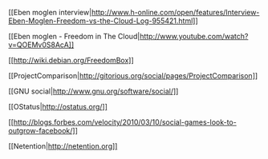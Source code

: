 [[Eben moglen interview|http://www.h-online.com/open/features/Interview-Eben-Moglen-Freedom-vs-the-Cloud-Log-955421.html]]

[[Eben moglen - Freedom in The Cloud|http://www.youtube.com/watch?v=QOEMv0S8AcA]]

[[http://wiki.debian.org/FreedomBox]]

[[ProjectComparison|http://gitorious.org/social/pages/ProjectComparison]]

[[GNU social|http://www.gnu.org/software/social/]]

[[OStatus|http://ostatus.org/]]

[[http://blogs.forbes.com/velocity/2010/03/10/social-games-look-to-outgrow-facebook/]]

[[Netention|http://netention.org]]

